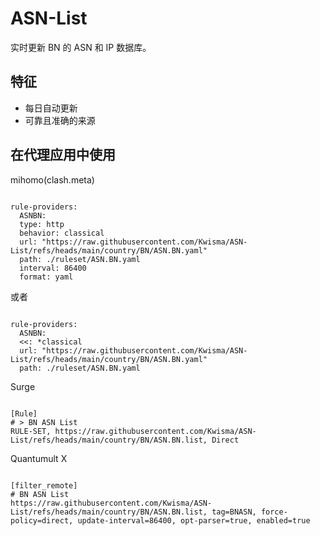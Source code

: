 
# ASN-List
    
实时更新 BN 的 ASN 和 IP 数据库。
    
## 特征
    
- 每日自动更新
- 可靠且准确的来源
    
## 在代理应用中使用
    
mihomo(clash.meta)
   
<pre><code class="language-javascript">
rule-providers:
  ASNBN:
  type: http
  behavior: classical
  url: "https://raw.githubusercontent.com/Kwisma/ASN-List/refs/heads/main/country/BN/ASN.BN.yaml"
  path: ./ruleset/ASN.BN.yaml
  interval: 86400
  format: yaml
</code></pre>

或者

<pre><code class="language-javascript">
rule-providers:
  ASNBN:
  <<: *classical
  url: "https://raw.githubusercontent.com/Kwisma/ASN-List/refs/heads/main/country/BN/ASN.BN.yaml"
  path: ./ruleset/ASN.BN.yaml
</code></pre>
    
Surge
    
<pre><code class="language-javascript">
[Rule]
# > BN ASN List
RULE-SET, https://raw.githubusercontent.com/Kwisma/ASN-List/refs/heads/main/country/BN/ASN.BN.list, Direct
</code></pre>
    
Quantumult X
    
<pre><code class="language-javascript">
[filter_remote]
# BN ASN List
https://raw.githubusercontent.com/Kwisma/ASN-List/refs/heads/main/country/BN/ASN.BN.list, tag=BNASN, force-policy=direct, update-interval=86400, opt-parser=true, enabled=true
</code></pre>
